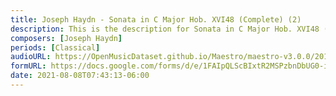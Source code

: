 ```yaml
---
title: Joseph Haydn - Sonata in C Major Hob. XVI48 (Complete) (2)
description: This is the description for Sonata in C Major Hob. XVI48 (Complete) by Joseph Haydn
composers: [Joseph Haydn]
periods: [Classical]
audioURL: https://OpenMusicDataset.github.io/Maestro/maestro-v3.0.0/2014/MIDI-UNPROCESSED_21-22_R1_2014_MID--AUDIO_22_R1_2014_wav--1.midi
formURL: https://docs.google.com/forms/d/e/1FAIpQLScBIxtR2MSPzbnDbUG0-iqlwCg3fMtiNejsyDGMeJpI5rLF_g/viewform
date: 2021-08-08T07:43:13-06:00
---
```

